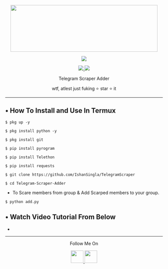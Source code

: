 <p align="center">
  <img src="https://1.bp.blogspot.com/-bMerZKbriRY/X0YzqiPFCsI/AAAAAAAAAP8/1GHlVlmMGcQsHu8cxeK1o5WkTe2VeXlDgCLcBGAsYHQ/s1652/Picture_20200826_152605754.jpg" width="470" height="150">
</p>

<p align="center"><img src="https://img.shields.io/badge/Version-1.01-brightgreen"></p>
<p align="center">
  <a href="https://github.com/IshanSingla">
    <img src="https://img.shields.io/github/followers/th3unkn0n?label=Follow&style=social">
  </a>
  <a href="https://github.com/IshanSingla/TelegramScraper">
    <img src="https://img.shields.io/github/stars/th3unkn0n/TeleGram-Group-Scraper?style=social">
  </a>
</p>
<p align="center">
  Telegram Scraper Adder
</p>
<p align="center">
  wtf, atlest just fuking ⭐ star ⭐ it
</p>

---


## • How To Install and Use In Termux

`$ pkg up -y`

`$ pkg install python -y`

`$ pkg install git`

`$ pip install pyrogram`

`$ pip install Telethon`

`$ pip install requests`

`$ git clone https://github.com/IshanSingla/TelegramScraper`

`$ cd Telegram-Scraper-Adder`

* To Scare members from group & Add Scarped members to your group. 

`$ python add.py`


## • Watch Video Tutorial From Below
* 
---

<p align="center">
  Follow Me On
</p>
<p align="center">
  <a href="https://www.youtube.com/channel/UCKKC1M8UElKt29l0LTfIVxQ">
    <img src="https://github.com/th3unkn0n/extra/blob/master/.img/yt.png" width="40" height="40">
  </a>
  <a href="https://www.instagram.com/is_ishan_singla/">
    <img src="https://github.com/th3unkn0n/extra/blob/master/.img/ig.png" width="40" height="40">
</p>
